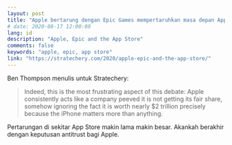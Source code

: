 ```yaml
---
layout: post
title: "Apple bertarung dengan Epic Games mempertaruhkan masa depan App Store"
# date: 2020-08-17 12:00:00
lang: id
description: "Apple, Epic and the App Store"
comments: false
keywords: "apple, epic, app store"
link: "https://stratechery.com/2020/apple-epic-and-the-app-store/"
--- 
```


Ben Thompson menulis untuk Stratechery:

>Indeed, this is the most frustrating aspect of this debate: Apple consistently acts like a company peeved it is not getting its fair share, somehow ignoring the fact it is worth nearly $2 trillion precisely because the iPhone matters more than anything. 

Pertarungan di sekitar App Store makin lama makin besar. Akankah berakhir dengan keputusan antitrust bagi Apple.
